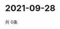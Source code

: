 # 2021-09-28
  共 0条

  <!-- BEGIN -->
  <!-- 最后更新时间Tue Sep 28 2021 02:19:56 GMT+0000 (Coordinated Universal Time) -->
  
  <!-- END -->
  
  